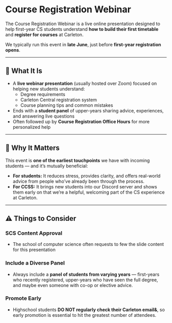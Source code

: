 # Course Registration Webinar

The Course Registration Webinar is a live online presentation designed to help first-year CS students understand **how to build their first timetable** and **register for courses** at Carleton.

We typically run this event in **late June**, just before **first-year registration opens**.

---

## 🧩 What It Is

- A **live webinar presentation** (usually hosted over Zoom) focused on helping new students understand:
  - Degree requirements
  - Carleton Central registration system
  - Course planning tips and common mistakes
- Ends with a **student panel** of upper-years sharing advice, experiences, and answering live questions
- Often followed up by **Course Registration Office Hours** for more personalized help

---

## 🎯 Why It Matters

This event is **one of the earliest touchpoints** we have with incoming students — and it’s mutually beneficial:

- **For students:** It reduces stress, provides clarity, and offers real-world advice from people who’ve already been through the process.
- **For CCSS:** It brings new students into our Discord server and shows them early on that we’re a helpful, welcoming part of the CS experience at Carleton.

---

## ⚠️ Things to Consider

### SCS Content Approval

- The school of computer science often requests to few the slide content for this presentation

### Include a Diverse Panel

- Always include a **panel of students from varying years** — first-years who recently registered, upper-years who have seen the full degree, and maybe even someone with co-op or elective advice.

### Promote Early

- Highschool students **DO NOT regularly check their Carleton email&**, so early promotion is essential to hit the greatest number of attendees.
